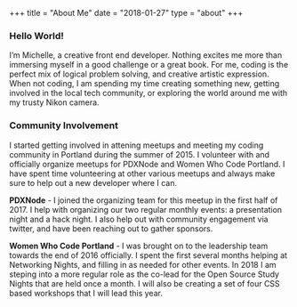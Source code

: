 +++
title = "About Me"
date = "2018-01-27"
type = "about"
+++

### Hello World!

I’m Michelle, a creative front end developer. Nothing excites me more than immersing myself in a good challenge or a great book. For me, coding is the perfect mix of logical problem solving, and creative artistic expression. When not coding, I am spending my time creating something new, getting involved in the local tech community, or exploring the world around me with my trusty Nikon camera.

### Community Involvement
I started getting involved in attening meetups and meeting my coding community in Portland during the summer of 2015. I volunteer with and officially organize meetups for PDXNode and Women Who Code Portland. I have spent time volunteering at other various meetups and always make sure to help out a new developer where I can.

<p class="p-fancy"><strong>PDXNode</strong> - I joined the organizing team for this meetup in the first half of 2017. I help with organizing our two regular monthly events: a presentation night and a hack night. I also help out with community engagement via twitter, and have been reaching out to gather sponsors.</p>

<p class="p-fancy"><strong>Women Who Code Portland</strong> - I was brought on to the leadership team towards the end of 2016 officially. I spent the first several months helping at Networking Nights, and filling in as needed for other events. In 2018 I am steping into a more regular role as the co-lead for the Open Source Study Nights that are held once a month. I will also be creating a set of four CSS based workshops that I will lead this year. </p>




<!-- I’m Michelle, a creative front end developer. I organize meetups for [@PDXNode](https://twitter.com/pdxnode) and volunteer with  [@WWCodePortland](https://twitter.com/wwcodeportland) as the co-lead of open source study nights. Currently, I am focused on creating several workshops on various CSS topics, using git/github, and some intro to Node.js. -->

